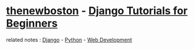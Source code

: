 # [thenewboston](thenewboston.md) - [Django Tutorials for Beginners](https://www.youtube.com/playlist?list=PL6gx4Cwl9DGBlmzzFcLgDhKTTfNLfX1IK)

related notes : [Django](../Django.md) - [Python](../Python.md) - [Web Development](../Web%20Development.md)
